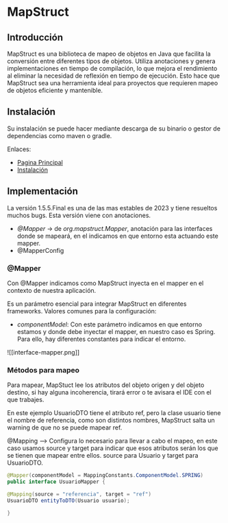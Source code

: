
# MapStruct

## Introducción

MapStruct es una biblioteca de mapeo de objetos en Java que facilita la conversión entre diferentes tipos de objetos. Utiliza anotaciones y genera implementaciones en tiempo de compilación, lo que mejora el rendimiento al eliminar la necesidad de reflexión en tiempo de ejecución. Esto hace que MapStruct sea una herramienta ideal para proyectos que requieren mapeo de objetos eficiente y mantenible.

## Instalación

Su instalación se puede hacer mediante descarga de su binario o gestor de dependencias como maven o gradle.

Enlaces: 
- [Pagina Principal](https://mapstruct.org/)
- [Instalación](https://mapstruct.org/documentation/installation/)

## Implementación

La versión 1.5.5.Final es una de las mas estables de 2023 y tiene resueltos muchos bugs. Esta versión viene con anotaciones.

- _@Mapper_ -> de _org.mapstruct.Mapper_, anotación para las interfaces donde se mapeará, en el indicamos en que entorno esta actuando este mapper.
- @MapperConfig

### @Mapper

Con @Mapper indicamos como MapStruct inyecta en el mapper en el contexto de nuestra aplicación. 

Es un parámetro esencial para integrar MapStruct en diferentes frameworks. Valores comunes para la configuración:

- _componentModel_: Con este parámetro indicamos en que entorno estamos y donde debe inyectar el mapper, en nuestro caso es Spring. Para ello, hay diferentes constantes para indicar el entorno. 

![[interface-mapper.png]]

### Métodos para mapeo

Para mapear, MapStuct lee los atributos del objeto origen y del objeto destino, si hay alguna incoherencia, tirará error o te avisara el IDE con el que trabajes.

En este ejemplo UsuarioDTO tiene el atributo ref, pero la clase usuario tiene el nombre de referencia, como son distintos nombres, MapStruct salta un warning de que no se puede mapear ref.

@Mapping --> Configura lo necesario para llevar a cabo el mapeo, en este caso usamos source y target para indicar que esos atributos serán los que se tienen que mapear entre ellos. source para Usuario y target para UsuarioDTO.

```java title='Metodo para mapear'
@Mapper(componentModel = MappingConstants.ComponentModel.SPRING)
public interface UsuarioMapper {

@Mapping(source = "referencia", target = "ref")
UsuarioDTO entityToDTO(Usuario usuario);

}
```


